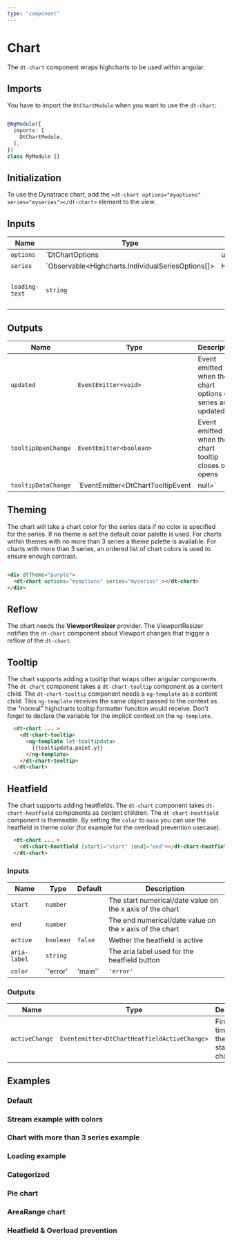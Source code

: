 ```yaml
---
type: "component"
---
```


# Chart

The `dt-chart` component wraps highcharts to be used within angular.

## Imports

You have to import the `DtChartModule` when you want to use the `dt-chart`:

```typescript

@NgModule({
  imports: [
    DtChartModule,
  ],
})
class MyModule {}

```

## Initialization

To use the Dynatrace chart, add the `<dt-chart options="myoptions" series="myseries"></dt-chart>` element to the view.

## Inputs

| Name | Type | Default | Description |
| --- | --- | --- | --- |
| `options` | `DtChartOptions | undefined` | `undefined` | Sets options for the chart. `DtChartOptions` extends from Highcharts.Options, but removes the series property. The series property is passed as it's own input. |
| `series` | `Observable<Highcharts.IndividualSeriesOptions[]> | Highcharts.IndividualSeriesOptions[] | undefined` | `undefined` | Sets the series of the chart. The type can either be an observable or a static array. |
| `loading-text` | `string` |  | The loading text of the loading distractor. |


## Outputs

| Name | Type | Description |
| --- | --- | --- |
| `updated` | `EventEmitter<void>`| Event emitted when the chart options or series are updated |
| `tooltipOpenChange` | `EventEmitter<boolean>` | Event emitted when the chart tooltip closes or opens |
| `tooltipDataChange` | `EventEmitter<DtChartTooltipEvent | null>` | Event emitted when the tooltip data changes |

## Theming

The chart will take a chart color for the series data if no color is specified for the series. If no theme is set the default color palette is used. For charts within themes with no more than 3 series a theme palette is available.
For charts with more than 3 series, an ordered list of chart colors is used to ensure enough contrast.

```html

<div dtTheme="purple">
  <dt-chart options="myoptions" series="myseries" ></dt-chart>
</div>

```

## Reflow

The chart needs the **ViewportResizer** provider. The ViewportResizer notifies the `dt-chart` component about Viewport changes that trigger a reflow of the `dt-chart`.

## Tooltip

The chart supports adding a tooltip that wraps other angular components. The `dt-chart` component takes a `dt-chart-tooltip` component as a content child. The `dt-chart-tooltip` component needs a `ng-template` as a content child. This `ng-template` receives the same object passed to the context as the "normal" highcharts tooltip formatter function would receive. Don't forget to declare the variable for the implicit context on the `ng-template`.

```html
  <dt-chart ... >
    <dt-chart-tooltip>
      <ng-template let-tooltipdata>
        {{tooltipdata.point.y}}
      </ng-template>
    </dt-chart-tooltip>
  </dt-chart>
```

## Heatfield

The chart supports adding heatfields. The `dt-chart` component takes `dt-chart-heatfield` components as content children. The `dt-chart-heatfield` component is themeable. By setting the `color` to `main` you can use the heatfield in theme color (for example for the overload prevention usecase).  

```html
  <dt-chart ... >
    <dt-chart-heatfield [start]="start" [end]="end"></dt-chart-heatfield>
  </dt-chart>
```

### Inputs

| Name | Type | Default | Description |
| --- | --- | --- | --- |
| `start` | `number` |  | The start numerical/date value on the x axis of the chart |
| `end` | `number` | | The end numerical/date value on the x axis of the chart | 
| `active` | `boolean` | `false` | Wether the heatfield is active |
| `aria-label` | `string` |  | The aria label used for the heatfield button |
| `color` | `'error' | 'main'` | `'error'` | Sets the color for the heatfield button |


### Outputs

| Name | Type | Description |
| --- | --- | --- |
| `activeChange` | `Eventemitter<DtChartHeatfieldActiveChange>` | Fires every time when the active state changes |

## Examples

### Default

<docs-source-example example="ChartDefaultExample" fullwidth="true"></docs-source-example>

### Stream example with colors

<docs-source-example example="ChartStreamExample" fullwidth="true"></docs-source-example>

### Chart with more than 3 series example

<docs-source-example example="ChartOrderedColorsExample" fullwidth="true"></docs-source-example>

### Loading example

<docs-source-example example="ChartLoadingExample" fullwidth="true"></docs-source-example>

### Categorized

<docs-source-example example="ChartCategorizedExample" fullwidth="true"></docs-source-example>

### Pie chart

<docs-source-example example="ChartPieExample" fullwidth="true"></docs-source-example>

### AreaRange chart

<docs-source-example example="ChartAreaRangeExample" fullwidth="true"></docs-source-example>

### Heatfield & Overload prevention

<docs-source-example example="ChartHeatfieldExample" fullwidth="true"></docs-source-example>

<docs-source-example example="ChartHeatfieldMultipleExample" fullwidth="true"></docs-source-example>
